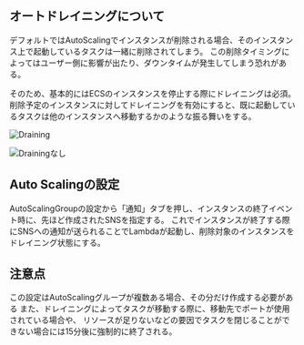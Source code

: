 ## オートドレイニングについて
デフォルトではAutoScalingでインスタンスが削除される場合、そのインスタンス上で起動しているタスクは一緒に削除されてしまう。
この削除タイミングによってはユーザー側に影響が出たり、ダウンタイムが発生してしまう恐れがある。

そのため、基本的にはECSのインスタンスを停止する際にドレイニングは必須。
削除予定のインスタンスに対してドレイニングを有効にすると、既に起動しているタスクは他のインスタンスへ移動するかのような振る舞いをする。

![Draining](https://drive.google.com/file/d/1RklIqUvR8IXM9sx6prKqQKgIFWAO83kE/view?usp=sharing "Draining")

![Drainingなし](https://drive.google.com/file/d/1Sthlfw4Y6qos-lOcuFHaE4LOt1TADsZu/view?usp=sharing "Drainingなし")


## Auto Scalingの設定
AutoScalingGroupの設定から「通知」タブを押し、インスタンスの終了イベント時に、先ほど作成されたSNSを指定する。
これでインスタンスが終了する際にSNSへの通知が送られることでLambdaが起動し、削除対象のインスタンスをドレイニング状態にする。


## 注意点
この設定はAutoScalingグループが複数ある場合、その分だけ作成する必要がある
また、ドレイニングによってタスクが移動する際に、移動先でポートが使用されている場合や、
リソースが足りないなどの要因でタスクを閉じることができない場合には15分後に強制的に終了される。
